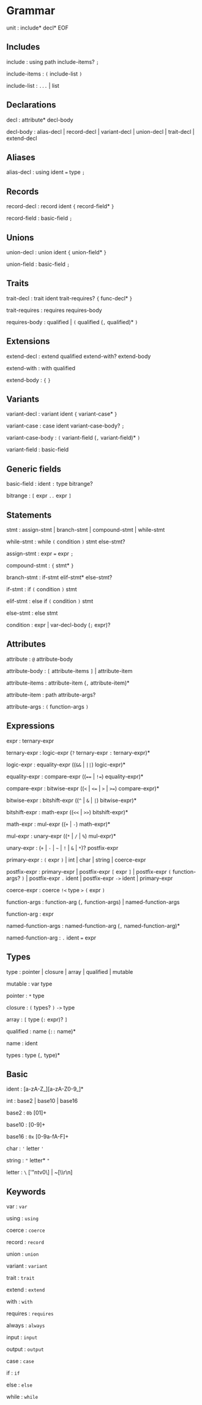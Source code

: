 # Grammar

unit : include* decl* EOF 

## Includes

include : using path include-items? `;` 

include-items : `(` include-list `)`

include-list : `...` | list

## Declarations

decl : attribute* decl-body

decl-body : alias-decl | record-decl | variant-decl | union-decl | trait-decl | extend-decl

## Aliases

alias-decl : using ident `=` type `;`

## Records

record-decl : record ident `{` record-field* `}`

record-field : basic-field `;`

## Unions

union-decl : union ident `{` union-field* `}`

union-field : basic-field `;`

## Traits

trait-decl : trait ident trait-requires? `{` func-decl* `}`

trait-requires : requires requires-body

requires-body : qualified | `(` qualified (`,` qualified)* `)`

## Extensions

extend-decl : extend qualified extend-with? extend-body

extend-with : with qualified

extend-body : `{` <!-- TODO: --> `}`

## Variants

variant-decl : variant ident `{` variant-case* `}`

variant-case : case ident variant-case-body? `;`

variant-case-body : `(` variant-field (`,` variant-field)* `)`

variant-field : basic-field

## Generic fields

basic-field : ident `:` type bitrange?

<!-- TODO: bitrange syntax needs work -->

bitrange : `[` expr `..` expr `]`

## Statements

stmt : assign-stmt | branch-stmt | compound-stmt | while-stmt

while-stmt : while `(` condition `)` stmt else-stmt?

assign-stmt : expr `=` expr `;`

compound-stmt : `{` stmt* `}`

branch-stmt : if-stmt elif-stmt* else-stmt?

if-stmt : if `(` condition `)` stmt

elif-stmt : else if `(` condition `)` stmt

else-stmt : else stmt
 
condition : expr | var-decl-body (`;` expr)?

## Attributes

attribute : `@` attribute-body

attribute-body : `[` attribute-items `]` | attribute-item

attribute-items : attribute-item (`,` attribute-item)*

attribute-item : path attribute-args?

attribute-args : `(` function-args `)`

## Expressions

expr : ternary-expr

ternary-expr : logic-expr (`?` ternary-expr `:` ternary-expr)*

logic-expr : equality-expr ((`&&` | `||`) logic-expr)*

equality-expr : compare-expr ((`==` | `!=`) equality-expr)*

compare-expr : bitwise-expr ((`<` | `<=` | `>` | `>=`) compare-expr)*

bitwise-expr : bitshift-expr ((`^` | `&` | `|`) bitwise-expr)*

bitshift-expr : math-expr ((`<<` | `>>`) bitshift-expr)*

math-expr : mul-expr ((`+` | `-`) math-expr)*

mul-expr : unary-expr ((`*` | `/` | `%`) mul-expr)*

unary-expr : (`+` | `-` | `~` | `!` | `&` | `*`)? postfix-expr

primary-expr : `(` expr `)` | int | char | string | coerce-expr

postfix-expr : primary-expr | postfix-expr `[` expr `]` | postfix-expr `(` function-args? `)` | postfix-expr `.` ident | postfix-expr `->` ident | primary-expr

coerce-expr : coerce `!<` type `>` `(` expr `)`

function-args : function-arg (`,` function-args) | named-function-args

function-arg : expr

named-function-args : named-function-arg (`,` named-function-arg)*

named-function-arg : `.` ident `=` expr

## Types

type : pointer | closure | array | qualified | mutable

mutable : var type

pointer : `*` type

closure : `(` types? `)` `->` type

array : `[` type (`:` expr)? `]`

qualified : name (`::` name)*

name : ident

types : type (`,` type)* 

## Basic

ident : [a-zA-Z_][a-zA-Z0-9_]* 

int : base2 | base10 | base16

base2 : `0b` [01]+

base10 : [0-9]+

base16 : `0x` [0-9a-fA-F]+

char : `'` letter `'`

string : `"` letter* `"`

letter : `\` ['"ntv0\\] | ~[\\\r\n]

## Keywords

var : `var`

using : `using`

coerce : `coerce`

record : `record`

union : `union`

variant : `variant`

trait : `trait`

extend : `extend`

with : `with`

requires : `requires`

always : `always`

input : `input`

output : `output`

case : `case`

if : `if`

else : `else`

while : `while`